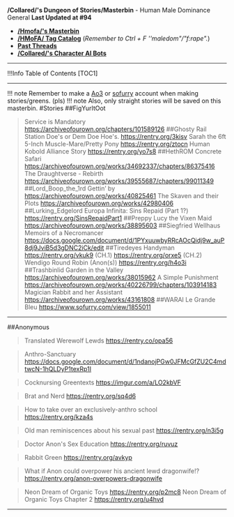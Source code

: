 **/Collared/'s Dungeon of Stories/Masterbin** - Human Male Dominance General
**Last Updated at #94**
- [**/Hmofa/'s Masterbin**](https://rentry.org/hmofa)
- [**/HMoFA/ Tag Catalog**](https://rentry.org/hmofa2) (*Remember to Ctrl + F ''maledom"/"f:rape".*)
- [**Past Threads**](https://desuarchive.org/trash/search/text/Collared/type/op/)
- [**/Collared/'s Character AI Bots**](https://rentry.org/Collared-CAI)

***
!!!Info Table of Contents
[TOC1]
***
!!! note Remember to make a [Ao3](https://archiveofourown.org/) or [sofurry](https://www.sofurry.com/) account when making stories/greens. (pls) 
!!! note Also, only straight stories will be saved on this masterbin.
#Stories
##FigYurItOot
>Service is Mandatory
https://archiveofourown.org/chapters/101589126
##Ghosty
>Rail Station Doe's or Dem Doe Hoe's.
https://rentry.org/3kisv
>Sarah the 6ft 5-Inch Muscle-Mare/Pretty Pony
https://rentry.org/ztocn
>Human Kobold Alliance Story
https://rentry.org/yo7s8
##HethROM
>Concrete Safari
https://archiveofourown.org/works/34692337/chapters/86375416
>The Draughtverse - Rebirth
https://archiveofourown.org/works/39555687/chapters/99011349
##Lord_Boop_the_1rd
>Gettin’ by
https://archiveofourown.org/works/40825461
>The Skaven and their Plots
https://archiveofourown.org/works/42980406
##Lurking_Edgelord
>Europa Infinita: Sins Repaid (Part 1?)
https://rentry.org/SinsRepaidPart1
##Preppy
>Lucy the Vixen Maid
https://archiveofourown.org/works/38895603
##Siegfried Wellhaus
>Memoirs of a Necromancer
https://docs.google.com/document/d/1PYxuuwbyRRcAOcQidj9w_auP8dj9JviB5d3gDNC2iCk/edit
##Tiredeyes
>Handyman
https://rentry.org/vkuk9 (CH.1)
https://rentry.org/orxe5 (CH.2)
>Wendigo Round Robin (Anon(s))
https://rentry.org/h4o3i
##Trashbinlid
>Garden in the Valley
https://archiveofourown.org/works/38015962
>A Simple Punishment
https://archiveofourown.org/works/40226799/chapters/103914183
>Magician Rabbit and her Assistant
https://archiveofourown.org/works/43161808
##WARAI
>Le Grande Bleu
https://www.sofurry.com/view/1855011
***
##Anonymous
>Translated Werewolf Lewds
https://rentry.co/opa56

>Anthro-Sanctuary
https://docs.google.com/document/d/1ndanojPGw0JFMcGfZU2C4mdtwcN-1hQLDyP1texRp1I

>Cocknursing Greentexts
https://imgur.com/a/LO2kbVF

>Brat and Nerd
https://rentry.org/sq4d6

>How to take over an exclusively-anthro school
https://rentry.org/kza4s

>Old man reminiscences about his sexual past
https://rentry.org/n3i5g

>Doctor Anon's Sex Education
https://rentry.org/ruvuz

>Rabbit Green
https://rentry.org/avkyp

>What if Anon could overpower his ancient lewd dragonwife!?
https://rentry.org/anon-overpowers-dragonwife

>Neon Dream of Organic Toys
https://rentry.org/p2mc8
>Neon Dream of Organic Toys Chapter 2
https://rentry.org/u4hvd
***
